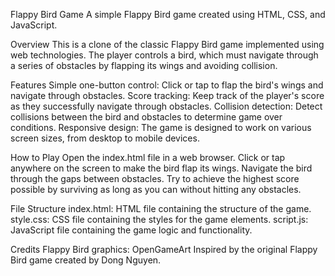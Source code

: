 Flappy Bird Game
A simple Flappy Bird game created using HTML, CSS, and JavaScript.

Overview
This is a clone of the classic Flappy Bird game implemented using web technologies. The player controls a bird, which must navigate through a series of obstacles by flapping its wings and avoiding collision.

Features
Simple one-button control: Click or tap to flap the bird's wings and navigate through obstacles.
Score tracking: Keep track of the player's score as they successfully navigate through obstacles.
Collision detection: Detect collisions between the bird and obstacles to determine game over conditions.
Responsive design: The game is designed to work on various screen sizes, from desktop to mobile devices.

How to Play
Open the index.html file in a web browser.
Click or tap anywhere on the screen to make the bird flap its wings.
Navigate the bird through the gaps between obstacles.
Try to achieve the highest score possible by surviving as long as you can without hitting any obstacles.

File Structure
index.html: HTML file containing the structure of the game.
style.css: CSS file containing the styles for the game elements.
script.js: JavaScript file containing the game logic and functionality.

Credits
Flappy Bird graphics: OpenGameArt
Inspired by the original Flappy Bird game created by Dong Nguyen.
